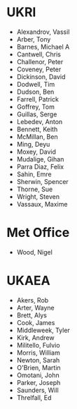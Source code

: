 # UKRI

* Alexandrov, Vassil  
* Arber, Tony  
* Barnes, Michael A  
* Cantwell, Chris  
* Challenor, Peter  
* Coveney, Peter  
* Dickinson, David  
* Dodwell, Tim  
* Dudson, Ben  
* Farrell, Patrick 
* Goffrey, Tom
* Guillas, Serge 
* Lebedev, Anton 
* Bennett, Keith 
* McMillan, Ben 
* Ming, Deyu 
* Moxey, David 
* Mudalige, Gihan
* Parra Diaz, Felix 
* Sahin, Emre
* Sherwin, Spencer 
* Thorne, Sue
* Wright, Steven 
* Vassaux, Maxime

# Met Office

* Wood, Nigel

# UKAEA

* Akers, Rob
* Arter, Wayne
* Brett, Alys
* Cook, James
* Middleweek, Tyler
* Kirk, Andrew
* Militello, Fulvio
* Morris, William
* Newton, Sarah
* O'Brien, Martin
* Omotani, John
* Parker, Joseph
* Saunders, Will
* Threlfall, Ed
